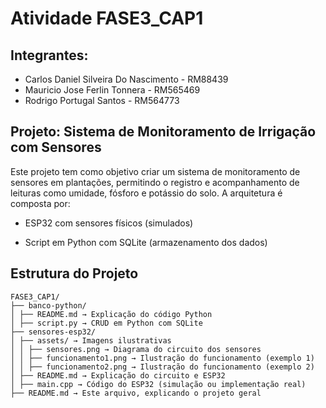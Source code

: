 # Atividade FASE3_CAP1

## Integrantes: 
- Carlos Daniel Silveira Do Nascimento - RM88439
- Mauricio Jose Ferlin Tonnera - RM565469
- Rodrigo Portugal Santos - RM564773

## Projeto: Sistema de Monitoramento de Irrigação com Sensores

Este projeto tem como objetivo criar um sistema de monitoramento de sensores em plantações, permitindo o registro e acompanhamento de leituras como umidade, fósforo e potássio do solo. A arquitetura é composta por:

- ESP32 com sensores físicos (simulados)

- Script em Python com SQLite (armazenamento dos dados)

## Estrutura do Projeto

```
FASE3_CAP1/
├── banco-python/
│ ├── README.md → Explicação do código Python
│ ├── script.py → CRUD em Python com SQLite
├── sensores-esp32/
│ ├── assets/ → Imagens ilustrativas
│ │ ├── sensores.png → Diagrama do circuito dos sensores
│ │ ├── funcionamento1.png → Ilustração do funcionamento (exemplo 1)
│ │ ├── funcionamento2.png → Ilustração do funcionamento (exemplo 2)
│ ├── README.md → Explicação do circuito e ESP32
│ ├── main.cpp → Código do ESP32 (simulação ou implementação real)
├── README.md → Este arquivo, explicando o projeto geral
```
